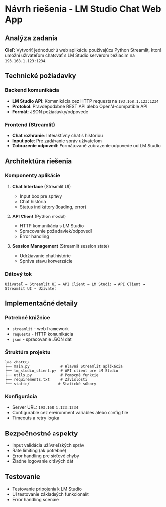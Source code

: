 # Návrh riešenia - LM Studio Chat Web App

## Analýza zadania

**Cieľ:** Vytvoriť jednoduchú web aplikáciu používajúcu Python Streamlit, ktorá umožní užívateľom chatovať s LM Studio serverom bežiacim na `193.168.1.123:1234`.

## Technické požiadavky

### Backend komunikácia
- **LM Studio API**: Komunikácia cez HTTP requests na `193.168.1.123:1234`
- **Protokol**: Pravdepodobne REST API alebo OpenAI-compatible API
- **Formát**: JSON požiadavky/odpovede

### Frontend (Streamlit)
- **Chat rozhranie**: Interaktívny chat s históriou
- **Input pole**: Pre zadávanie správ užívateľom
- **Zobrazenie odpovedí**: Formátované zobrazenie odpovede od LM Studio

## Architektúra riešenia

### Komponenty aplikácie
1. **Chat Interface** (Streamlit UI)
   - Input box pre správy
   - Chat história
   - Status indikátory (loading, error)

2. **API Client** (Python modul)
   - HTTP komunikácia s LM Studio
   - Spracovanie požiadaviek/odpovedí
   - Error handling

3. **Session Management** (Streamlit session state)
   - Udržiavanie chat histórie
   - Správa stavu konverzácie

### Dátový tok
```
Užívateľ → Streamlit UI → API Client → LM Studio → API Client → Streamlit UI → Užívateľ
```

## Implementačné detaily

### Potrebné knižnice
- `streamlit` - web framework
- `requests` - HTTP komunikácia
- `json` - spracovanie JSON dát

### Štruktúra projektu
```
lms_chatCC/
├── main.py              # Hlavná Streamlit aplikácia
├── lm_studio_client.py  # API client pre LM Studio
├── utils.py             # Pomocné funkcie
├── requirements.txt     # Závislosti
└── static/             # Statické súbory
```

### Konfigurácia
- Server URL: `193.168.1.123:1234`
- Configurable cez environment variables alebo config file
- Timeouts a retry logika

## Bezpečnostné aspekty
- Input validácia užívateľských správ
- Rate limiting (ak potrebné)
- Error handling pre sieťové chyby
- Žiadne logovanie citlivých dát

## Testovanie
- Testovanie pripojenia k LM Studio
- UI testovanie základných funkcionalít
- Error handling scenáre